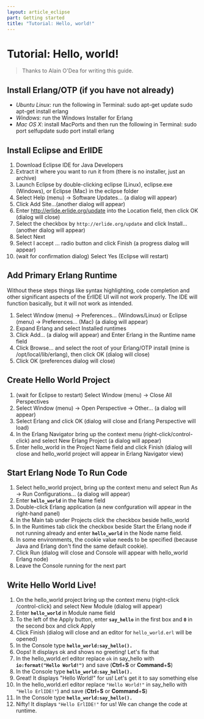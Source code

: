 ```yaml
---
layout: article_eclipse
part: Getting started
title: "Tutorial: Hello, world!"
---
```


# Tutorial: Hello, world!

> Thanks to Alain O'Dea for writing this guide.

## Install Erlang/OTP (if you have not already)

* _Ubuntu Linux_: run the following in Terminal:
        sudo apt-get update
        sudo apt-get install erlang
* _Windows_: run the Windows Installer for Erlang
* _Mac OS X_: install MacPorts and then run the following in Terminal:
        sudo port selfupdate
        sudo port install erlang

## Install Eclipse and ErlIDE

  1. Download Eclipse IDE for Java Developers
  2. Extract it where you want to run it from (there is no installer, just an archive)
  3. Launch Eclipse by double-clicking eclipse (Linux), eclipse.exe (Windows),
or Eclipse (Mac) in the eclipse folder
  4. Select Help (menu) -> Software Updates... (a dialog will appear)
  5. Click Add Site...(another dialog will appear)
  6. Enter http://erlide.erlide.org/update into the Location field, then
click OK (dialog will close)
  7. Select the checkbox by `http://erlide.org/update` and click
Install... (another dialog will appear)
  8. Select Next
  9. Select I accept ... radio button and click Finish (a progress dialog will
appear)
  10. (wait for confirmation dialog) Select Yes (Eclipse will restart)

## Add Primary Erlang Runtime

Without these steps things like syntax highlighting, code completion and other
significant aspects of the ErlIDE UI will not work properly. The IDE will
function basically, but it will not work as intended.

  1. Select Window (menu) -> Preferences... (Windows/Linux) or Eclipse (menu)
-> Preferences... (Mac) (a dialog will appear)
  2. Expand Erlang and select Installed runtimes
  3. Click Add... (a dialog will appear) and Enter Erlang in the Runtime name
field
  4. Click Browse... and select the root of your Erlang/OTP install (mine is
/opt/local/lib/erlang), then click OK (dialog will close)
  5. Click OK (preferences dialog will close)

## Create Hello World Project

  1. (wait for Eclipse to restart) Select Window (menu) -> Close All
Perspectives
  2. Select Window (menu) -> Open Perspective -> Other... (a dialog will
appear)
  3. Select Erlang and click OK (dialog will close and Erlang Perspective will
load)
  4. In the Erlang Navigator bring up the context menu (right-click/control-
click) and select New Erlang Project (a dialog will appear)
  5. Enter hello_world in the Project Name field and click Finish (dialog will
close and hello_world project will appear in Erlang Navigator view)

## Start Erlang Node To Run Code

  1. Select hello_world project, bring up the context menu and select Run As
-> Run Configurations... (a dialog will appear)
  2. Enter **`hello_world`** in the Name field
  3. Double-click Erlang application (a new confguration will appear in the
right-hand panel)
  4. In the Main tab under Projects click the checkbox beside hello_world
  5. In the Runtimes tab click the checkbox beside Start the Erlang node if
not running already and enter **`hello_world`** in the Node name field.
  6. In some environments, the cookie value needs to be specified (because
Java and Erlang don't find the same default cookie).
  7. Click Run (dialog will close and Console will appear with hello_world
Erlang node)
  8. Leave the Console running for the next part

## Write Hello World Live!

  1. On the hello_world project bring up the context menu (right-click
/control-click) and select New Module (dialog will appear)
  2. Enter **`hello_world`** in Module name field
  3. To the left of the Apply button, enter **`say_hello`** in the first box
and **`0`** in the second box and click Apply
  4. Click Finish (dialog will close and an editor for `hello_world.erl` will
be opened)
  5. In the Console type **`hello_world:say_hello().`**
  6. Oops! It displays ok and shows no greeting! Let's fix that
  7. In the hello_world.erl editor replace `ok` in say_hello with
**`io:format("Hello World!")`** and save (**Ctrl**+**S** or **Command**+**S**)
  8. In the Console type **`hello_world:say_hello().`**
  9. Great! It displays "Hello World!" for us! Let's get it to say something
else
  10. In the hello_world.erl editor replace `"Hello World!"` in say_hello with
`"Hello ErlIDE!"`) and save (**Ctrl**+**S** or **Command**+**S**)
  11. In the Console type **`hello_world:say_hello().`**
  12. Nifty! It displays `"Hello ErlIDE!"` for us! We can change the code at
runtime.

